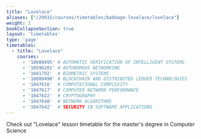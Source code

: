 ```yaml
---
title: "Lovelace"
aliases: ["/29932/courses/timetables/babbage-lovelace/lovelace"]
weight: 2
bookCollapseSection: true
layout: 'timetables'
type: 'page'
timetables:
  - title: "Lovelace"
    courses:
      - '10600495' # AUTOMATIC VERIFICATION OF INTELLIGENT SYSTEMS
      - '10596281' # AUTONOMOUS NETWORKING
      - '1041792'  # BIOMETRIC SYSTEMS    
      - '10600490' # BLOCKCHAIN AND DISTRIBUTED LEDGER TECHNOLOGIES
      - '1047616'  # COMPUTATIONAL COMPLEXITY
      - '1047617'  # COMPUTER NETWORK PERFORMANCE
      - '1047622'  # CRYPTOGRAPHY
      - '1047640'  # NETWORK ALGORITHMS
      - '1047642'  # SECURITY IN SOFTWARE APPLICATIONS
---
```


Check out "Lovelace" lesson timetable for the master's degree in Computer Science
